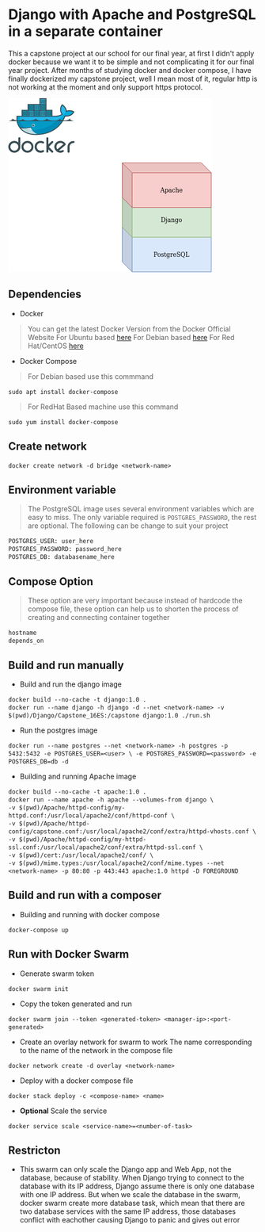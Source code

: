 # Django with Apache and PostgreSQL in a separate container

This a capstone project at our school for our final year, at first I didn't apply docker because we want it to be simple and not complicating it for our final year project. After months of studying docker and docker compose, I have finally dockerized my capstone project, well I mean most of it, regular http is not working at the moment and only support https protocol.

![idea](./images/Capstone_Project_Dockerized.png)

## Dependencies
* Docker

> You can get the latest Docker Version from the Docker Official Website 
> For Ubuntu based [here](https://docs.docker.com/engine/install/ubuntu/)
> For Debian based [here](https://docs.docker.com/engine/install/debian/)
> For Red Hat/CentOS [here](https://docs.docker.com/engine/install/centos/)
* Docker Compose

> For Debian based use this commmand

```
sudo apt install docker-compose
```

> For RedHat Based machine use this command

```
sudo yum install docker-compose
```

## Create network 

```
docker create network -d bridge <network-name>
```

## Environment variable

> The PostgreSQL image uses several environment variables which are easy to miss. The only variable required is ```POSTGRES_PASSWORD```, the rest are optional. 
> The following can be change to suit your project 

```
POSTGRES_USER: user_here
POSTGRES_PASSWORD: password_here
POSTGRES_DB: databasename_here
```

## Compose Option

> These option are very important because instead of hardcode the compose file, these option can help us to shorten the process of creating and connecting container together

```
hostname
depends_on
```

## Build and run manually
* Build and run the django image

```
docker build --no-cache -t django:1.0 .
docker run --name django -h django -d --net <network-name> -v $(pwd)/Django/Capstone_16ES:/capstone django:1.0 ./run.sh 
```

* Run the postgres image

```
docker run --name postgres --net <network-name> -h postgres -p 5432:5432 -e POSTGRES_USER=<user> \ -e POSTGRES_PASSWORD=<password> -e POSTGRES_DB=db -d
```

* Building and running Apache image

```
docker build --no-cache -t apache:1.0 .
docker run --name apache -h apache --volumes-from django \ 
-v $(pwd)/Apache/httpd-config/my-httpd.conf:/usr/local/apache2/conf/httpd-conf \
-v $(pwd)/Apache/httpd-config/capstone.conf:/usr/local/apache2/conf/extra/httpd-vhosts.conf \
-v $(pwd)/Apache/httpd-config/my-httpd-ssl.conf:/usr/local/apache2/conf/extra/httpd-ssl.conf \
-v $(pwd)/cert:/usr/local/apache2/conf/ \
-v $(pwd)/mime.types:/usr/local/apache2/conf/mime.types --net <network-name> -p 80:80 -p 443:443 apache:1.0 httpd -D FOREGROUND
```

## Build and run with a composer
* Building and running with docker compose 

```
docker-compose up
```

## Run with Docker Swarm
* Generate swarm token 

```docker
docker swarm init
```

* Copy the token generated and run 

```
docker swarm join --token <generated-token> <manager-ip>:<port-generated>
```

* Create an overlay network for swarm to work
The name corresponding to the name of the network in the compose file 

```
docker network create -d overlay <network-name>
```

* Deploy with a docker compose file

```
docker stack deploy -c <compose-name> <name>
```

* **Optional** Scale the service

```
docker service scale <service-name>=<number-of-task>
```

## Restricton
* This swarm can only scale the Django app and Web App, not the database, because of stability. When Django trying to connect to the database with its IP address, Django assume there is only one database with one IP address. But when we scale the database in the swarm, docker swarm create more database task, which mean that there are two database services with the same IP address, those databases conflict with eachother causing Django to panic and gives out error 







